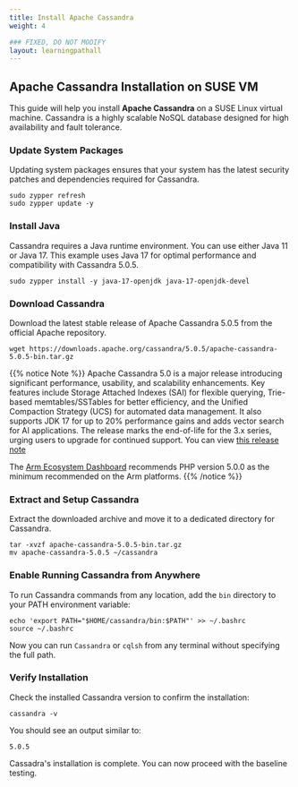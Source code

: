 ```yaml
---
title: Install Apache Cassandra
weight: 4

### FIXED, DO NOT MODIFY
layout: learningpathall
---
```


## Apache Cassandra Installation on SUSE VM
This guide will help you install **Apache Cassandra** on a SUSE Linux virtual machine. Cassandra is a highly scalable NoSQL database designed for high availability and fault tolerance.

### Update System Packages
Updating system packages ensures that your system has the latest security patches and dependencies required for Cassandra.

```console
sudo zypper refresh
sudo zypper update -y
```

### Install Java
Cassandra requires a Java runtime environment. You can use either Java 11 or Java 17. This example uses Java 17 for optimal performance and compatibility with Cassandra 5.0.5.

```console
sudo zypper install -y java-17-openjdk java-17-openjdk-devel
```

### Download Cassandra
Download the latest stable release of Apache Cassandra 5.0.5 from the official Apache repository.

```console
wget https://downloads.apache.org/cassandra/5.0.5/apache-cassandra-5.0.5-bin.tar.gz
```
{{% notice Note %}}
Apache Cassandra 5.0 is a major release introducing significant performance, usability, and scalability enhancements. Key features include Storage Attached Indexes (SAI) for flexible querying, Trie-based memtables/SSTables for better efficiency, and the Unified Compaction Strategy (UCS) for automated data management. It also supports JDK 17 for up to 20% performance gains and adds vector search for AI applications. The release marks the end-of-life for the 3.x series, urging users to upgrade for continued support.
You can view [this release note](https://cassandra.apache.org/_/blog/Apache-Cassandra-5.0-Announcement.html)

The [Arm Ecosystem Dashboard](https://developer.arm.com/ecosystem-dashboard/) recommends PHP version 5.0.0 as the minimum recommended on the Arm platforms.
{{% /notice %}}

### Extract and Setup Cassandra
Extract the downloaded archive and move it to a dedicated directory for Cassandra.

```console
tar -xvzf apache-cassandra-5.0.5-bin.tar.gz
mv apache-cassandra-5.0.5 ~/cassandra
```

### Enable Running Cassandra from Anywhere
To run Cassandra commands from any location, add the `bin` directory to your PATH environment variable:

```console
echo 'export PATH="$HOME/cassandra/bin:$PATH"' >> ~/.bashrc
source ~/.bashrc
```
Now you can run `Cassandra` or `cqlsh` from any terminal without specifying the full path.

### Verify Installation
Check the installed Cassandra version to confirm the installation:

```console
cassandra -v
```
You should see an output similar to:
```output
5.0.5
```
Cassadra's installation is complete. You can now proceed with the baseline testing.
